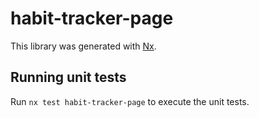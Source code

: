 # habit-tracker-page

This library was generated with [Nx](https://nx.dev).

## Running unit tests

Run `nx test habit-tracker-page` to execute the unit tests.
